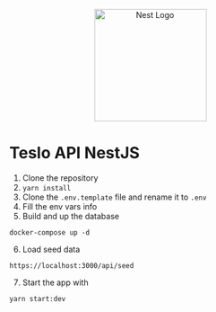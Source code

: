 <p align="center">
  <a href="http://nestjs.com/" target="blank"><img src="https://nestjs.com/img/logo-small.svg" width="200" alt="Nest Logo" /></a>
</p>

# Teslo API NestJS

1. Clone the repository
2. ```yarn install```
3. Clone the ```.env.template``` file and rename it to ```.env```
4. Fill the env vars info
5. Build and up the database
```
docker-compose up -d
```
6. Load seed data
```
https://localhost:3000/api/seed
```
7. Start the app with
```
yarn start:dev
``` 